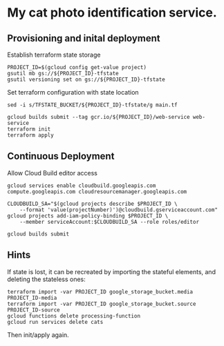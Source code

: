 # My cat photo identification service.


## Provisioning and inital deployment

Establish terraform state storage

```
PROJECT_ID=$(gcloud config get-value project)
gsutil mb gs://${PROJECT_ID}-tfstate
gsutil versioning set on gs://${PROJECT_ID}-tfstate
```


Set terraform configuration with state location

```
sed -i s/TFSTATE_BUCKET/${PROJECT_ID}-tfstate/g main.tf
```

```
gcloud builds submit --tag gcr.io/${PROJECT_ID}/web-service web-service
terraform init
terraform apply
```

## Continuous Deployment

Allow Cloud Build editor access

```
gcloud services enable cloudbuild.googleapis.com compute.googleapis.com cloudresourcemanager.googleapis.com

CLOUDBUILD_SA="$(gcloud projects describe $PROJECT_ID \
    --format 'value(projectNumber)')@cloudbuild.gserviceaccount.com"
gcloud projects add-iam-policy-binding $PROJECT_ID \
    --member serviceAccount:$CLOUDBUILD_SA --role roles/editor
```

```
gcloud builds submit
```

## Hints

If state is lost, it can be recreated by importing the stateful elements, and deleting the stateless ones:

```
terraform import -var PROJECT_ID google_storage_bucket.media PROJECT_ID-media
terraform import -var PROJECT_ID google_storage_bucket.source PROJECT_ID-source
gcloud functions delete processing-function
gcloud run services delete cats
```

Then init/apply again. 
